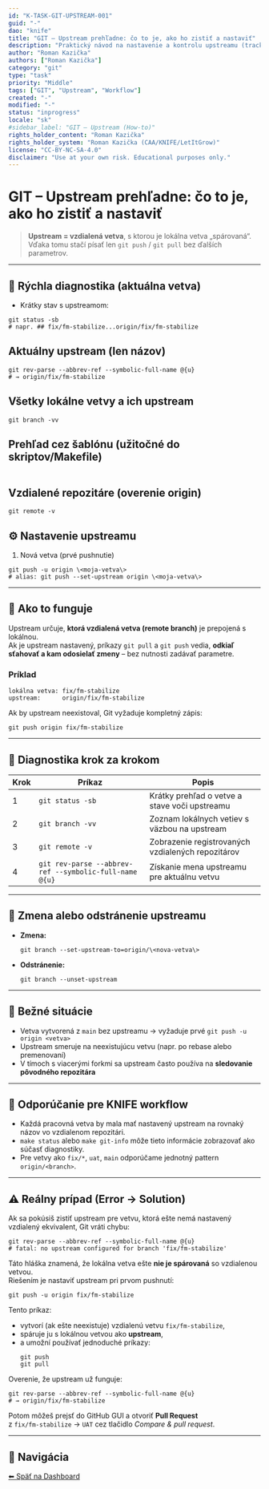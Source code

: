 ```yaml
---
id: "K-TASK-GIT-UPSTREAM-001"
guid: "-"
dao: "knife"
title: "GIT – Upstream prehľadne: čo to je, ako ho zistiť a nastaviť"
description: "Praktický návod na nastavenie a kontrolu upstreamu (tracking branch), aby 'git push' a 'git pull' vedeli, kam komunikovať."
author: "Roman Kazička"
authors: ["Roman Kazička"]
category: "git"
type: "task"
priority: "Middle"
tags: ["GIT", "Upstream", "Workflow"]
created: "-"
modified: "-"
status: "inprogress"
locale: "sk"
#sidebar_label: "GIT – Upstream (How-to)"
rights_holder_content: "Roman Kazička"
rights_holder_system: "Roman Kazička (CAA/KNIFE/LetItGrow)"
license: "CC-BY-NC-SA-4.0"
disclaimer: "Use at your own risk. Educational purposes only."
---
```


# GIT – Upstream prehľadne: čo to je, ako ho zistiť a nastaviť

> **Upstream = vzdialená vetva**, s ktorou je lokálna vetva „spárovaná“.  
> Vďaka tomu stačí písať len `git push` / `git pull` bez ďalších parametrov.

---

## 🧪 Rýchla diagnostika (aktuálna vetva)

- Krátky stav s upstreamom:
```
git status -sb
# napr. ## fix/fm-stabilize...origin/fix/fm-stabilize
```

## Aktuálny upstream (len názov)
```
git rev-parse --abbrev-ref --symbolic-full-name @{u}
# → origin/fix/fm-stabilize
```

## Všetky lokálne vetvy a ich upstream
```
git branch -vv
```

## Prehľad cez šablónu (užitočné do skriptov/Makefile)
```git for-each-ref --format="%(refname:short) -> %(upstream:short)" refs/heads
```

## Vzdialené repozitáre (overenie origin)
```
git remote -v
```

## ⚙️ Nastavenie upstreamu


1) Nová vetva (prvé pushnutie)
```
git push -u origin \<moja-vetva\>
# alias: git push --set-upstream origin \<moja-vetva\>
```

---

## 🧩 Ako to funguje

Upstream určuje, **ktorá vzdialená vetva (remote branch)** je prepojená s lokálnou.  
Ak je upstream nastavený, príkazy `git pull` a `git push` vedia, **odkiaľ sťahovať a kam odosielať zmeny** – bez nutnosti zadávať parametre.

### Príklad
```
lokálna vetva: fix/fm-stabilize
upstream:      origin/fix/fm-stabilize
```
Ak by upstream neexistoval, Git vyžaduje kompletný zápis:
```
git push origin fix/fm-stabilize
```

---

## 🧭 Diagnostika krok za krokom

| Krok | Príkaz | Popis |
|------|---------|-------|
| 1 | `git status -sb` | Krátky prehľad o vetve a stave voči upstreamu |
| 2 | `git branch -vv` | Zoznam lokálnych vetiev s väzbou na upstream |
| 3 | `git remote -v` | Zobrazenie registrovaných vzdialených repozitárov |
| 4 | `git rev-parse --abbrev-ref --symbolic-full-name @{u}` | Získanie mena upstreamu pre aktuálnu vetvu |

---

## 🔧 Zmena alebo odstránenie upstreamu

- **Zmena:**
  ```
  git branch --set-upstream-to=origin/\<nova-vetva\>
  ```
- **Odstránenie:**
  ```
  git branch --unset-upstream
  ```

---

## 🧱 Bežné situácie

- Vetva vytvorená z `main` bez upstreamu → vyžaduje prvé `git push -u origin <vetva>`
- Upstream smeruje na neexistujúcu vetvu (napr. po rebase alebo premenovaní)
- V tímoch s viacerými forkmi sa upstream často používa na **sledovanie pôvodného repozitára**

---

## 📘 Odporúčanie pre KNIFE workflow

- Každá pracovná vetva by mala mať nastavený upstream na rovnaký názov vo vzdialenom repozitári.
- `make status` alebo `make git-info` môže tieto informácie zobrazovať ako súčasť diagnostiky.
- Pre vetvy ako `fix/*`, `uat`, `main` odporúčame jednotný pattern `origin/<branch>`.

---

## ⚠️ Reálny prípad (Error → Solution)

Ak sa pokúsiš zistiť upstream pre vetvu, ktorá ešte nemá nastavený vzdialený ekvivalent, Git vráti chybu:

```
git rev-parse --abbrev-ref --symbolic-full-name @{u}
# fatal: no upstream configured for branch 'fix/fm-stabilize'
```

Táto hláška znamená, že lokálna vetva ešte **nie je spárovaná** so vzdialenou vetvou.  
Riešením je nastaviť upstream pri prvom pushnutí:

```
git push -u origin fix/fm-stabilize
```

Tento príkaz:
- vytvorí (ak ešte neexistuje) vzdialenú vetvu `fix/fm-stabilize`,
- spáruje ju s lokálnou vetvou ako **upstream**,
- a umožní používať jednoduché príkazy:
  ```
  git push
  git pull
  ```

Overenie, že upstream už funguje:
```
git rev-parse --abbrev-ref --symbolic-full-name @{u}
# → origin/fix/fm-stabilize
```

Potom môžeš prejsť do GitHub GUI a otvoriť **Pull Request**  
z `fix/fm-stabilize` → `UAT` cez tlačidlo *Compare & pull request*.

---

## 🧭 Navigácia

[⬅ Späť na Dashboard](../index.md)  
